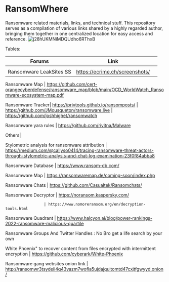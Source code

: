 # RansomWhere
Ransomware related materials, links, and technical stuff.
This repository serves as a compilation of various links shared by a highly regarded author, bringing them together in one centralized location for easy access and reference.
![j28hUKMNiMDQUdho6RThxB](https://github.com/intelshare/RansomWhere/assets/139314161/5911b612-c8ac-40e0-abd2-49a4e355e5e6)


Tables:

|Forums|Link||
|---|---|---|
|   |   |   |
Ransomware LeakSites SS | https://ecrime.ch/screenshots/


Ransomware Map | https://github.com/cert-orangecyberdefense/ransomware_map/blob/main/OCD_WorldWatch_Ransomware-ecosystem-map.pdf


Ransomware Tracker| https://privtools.github.io/ransomposts/
                  | https://github.com/JMousqueton/ransomware.live
                  |  https://github.com/joshhighet/ransomwatch


Ransomware yara rules | https://github.com/rivitna/Malware

Others|


Stylometric analysis for ransomware attribution | https://medium.com/@callyso0414/tracing-ransomware-threat-actors-through-stylometric-analysis-and-chat-log-examination-23f0f84abba8


Ransomware Database | https://www.ransom-db.com/


Ransomware Map | https://ransomwaremap.de/coming-soon/index.php

Ransomware Chats | https://github.com/Casualtek/Ransomchats/

Ransomware Decryptor |  https://noransom.kaspersky.com/

                     | https://www.nomoreransom.org/en/decryption-tools.html

Ransomware Quadrant | https://www.halcyon.ai/blog/power-rankings-2022-ransomware-malicious-quartile

Ransomware Groups And Twitter Handles : No Bro get a life search by your own

White Phoenix" to recover content from files encrypted with intermittent encryption | https://github.com/cyberark/White-Phoenix

Ransomware gang websites onion link | http://ransomwr3tsydeii4q43vazm7wofla5ujdajquitomtd47cxjtfgwyyd.onion/
